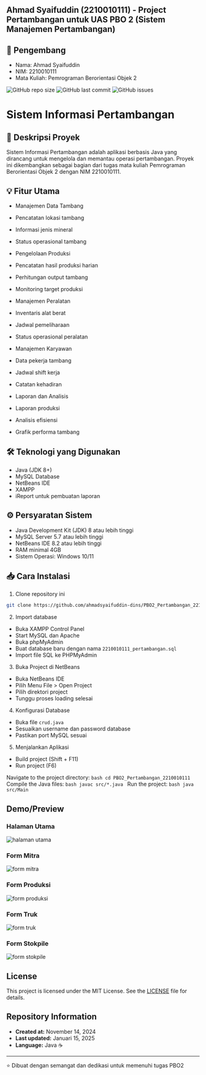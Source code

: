 ## Ahmad Syaifuddin (2210010111) - Project Pertambangan untuk UAS PBO 2 (Sistem Manajemen Pertambangan)

## 👤 Pengembang
- Nama: Ahmad Syaifuddin
- NIM: 2210010111
- Mata Kuliah: Pemrograman Berorientasi Objek 2

![GitHub repo size](https://img.shields.io/github/repo-size/ahmadsyaifuddin-dins/PBO2_Pertambangan_2210010111)
![GitHub last commit](https://img.shields.io/github/last-commit/ahmadsyaifuddin-dins/PBO2_Pertambangan_2210010111)
![GitHub issues](https://img.shields.io/github/issues/ahmadsyaifuddin-dins/PBO2_Pertambangan_2210010111)

# Sistem Informasi Pertambangan

## 📝 Deskripsi Proyek
Sistem Informasi Pertambangan adalah aplikasi berbasis Java yang dirancang untuk mengelola dan memantau operasi pertambangan. Proyek ini dikembangkan sebagai bagian dari tugas mata kuliah Pemrograman Berorientasi Objek 2 dengan NIM 2210010111.

## 💡 Fitur Utama
- Manajemen Data Tambang
 - Pencatatan lokasi tambang
 - Informasi jenis mineral
 - Status operasional tambang
 
- Pengelolaan Produksi
 - Pencatatan hasil produksi harian
 - Perhitungan output tambang
 - Monitoring target produksi
 
- Manajemen Peralatan
 - Inventaris alat berat
 - Jadwal pemeliharaan
 - Status operasional peralatan
 
- Manajemen Karyawan
 - Data pekerja tambang
 - Jadwal shift kerja
 - Catatan kehadiran

- Laporan dan Analisis
 - Laporan produksi
 - Analisis efisiensi
 - Grafik performa tambang

## 🛠️ Teknologi yang Digunakan
- Java (JDK 8+)
- MySQL Database
- NetBeans IDE
- XAMPP
- iReport untuk pembuatan laporan

## ⚙️ Persyaratan Sistem
- Java Development Kit (JDK) 8 atau lebih tinggi
- MySQL Server 5.7 atau lebih tinggi
- NetBeans IDE 8.2 atau lebih tinggi
- RAM minimal 4GB
- Sistem Operasi: Windows 10/11

## 📥 Cara Instalasi
1. Clone repository ini
```bash
git clone https://github.com/ahmadsyaifuddin-dins/PBO2_Pertambangan_2210010111.git
```
2. Import database
- Buka XAMPP Control Panel
- Start MySQL dan Apache
- Buka phpMyAdmin
- Buat database baru dengan nama `2210010111_pertambangan.sql`
- Import file SQL ke PHPMyAdmin

3. Buka Project di NetBeans
- Buka NetBeans IDE
- Pilih Menu File > Open Project
- Pilih direktori project
- Tunggu proses loading selesai

4. Konfigurasi Database
- Buka file `crud.java`
- Sesuaikan username dan password database
- Pastikan port MySQL sesuai

5. Menjalankan Aplikasi
- Build project (Shift + F11)
- Run project (F6)

Navigate to the project directory:
    ```bash
    cd PBO2_Pertambangan_2210010111
    ```
Compile the Java files:
    ```bash
    javac src/*.java
    ```
Run the project:
    ```bash
    java src/Main
    ```

## Demo/Preview
### Halaman Utama
![halaman utama](https://github.com/user-attachments/assets/208c9bf6-8814-4fda-bd7e-c38e6a1e8443)

### Form Mitra
![form mitra](https://github.com/user-attachments/assets/d18d2395-ea3f-42ae-8ce6-fbcb6ce28cbf)

### Form Produksi
![form produksi](https://github.com/user-attachments/assets/ddfd52a9-3f91-4497-a7bc-1a870bb54eb5)

### Form Truk
![form truk](https://github.com/user-attachments/assets/5fde5d13-7c82-4c8f-ad54-b3c531b19d3a)

### Form Stokpile
![form stokpile](https://github.com/user-attachments/assets/5811a797-c15d-4c11-bd36-35d1928caa80)

## License
This project is licensed under the MIT License. See the [LICENSE](https://github.com/ahmadsyaifuddin-dins/PBO2_Pertambangan_2210010111/blob/main/LICENSE) file for details.

## Repository Information
- **Created at:** November 14, 2024
- **Last updated:** Januari 15, 2025
- **Language:** Java ☕

---
⭐ Dibuat dengan semangat dan dedikasi untuk memenuhi tugas PBO2
```
